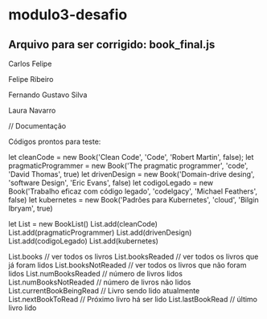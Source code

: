 # modulo3-desafio

## Arquivo para ser corrigido: book_final.js

Carlos Felipe

Felipe Ribeiro

Fernando Gustavo Silva

Laura Navarro

// Documentação 

Códigos prontos para teste:


let cleanCode = new Book('Clean Code', 'Code', 'Robert Martin', false);
let pragmaticProgrammer = new Book('The pragmatic programmer', 'code', 'David Thomas', true)
let drivenDesign = new Book('Domain-drive desing', 'software Design', 'Eric Evans', false)
let codigoLegado = new Book('Trabalho eficaz com código legado', 'codelgacy', 'Michael Feathers', false)
let kubernetes = new Book('Padrões para Kubernetes', 'cloud', 'Bilgin Ibryam', true)

let List = new BookList()
List.add(cleanCode)
List.add(pragmaticProgrammer)
List.add(drivenDesign)
List.add(codigoLegado)
List.add(kubernetes)

List.books // ver todos os livros
List.booksReaded // ver todos os livros que já foram lidos
List.booksNotReaded // ver todos os livros que não foram lidos
List.numBooksReaded // número de livros lidos
List.numBooksNotReaded // número de livros não lidos
List.currentBookBeingRead // Livro sendo lido atualmente
List.nextBookToRead // Próximo livro há ser lido
List.lastBookRead  // último livro lido
